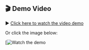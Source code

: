 ## 🎬 Demo Video

▶️ [Click here to watch the video demo](https://www.youtube.com/watch?v=YqiyHeYOSg0)

Or click the image below:

[![Watch the demo](https://www.youtube.com/watch?v=YqiyHeYOSg0)
